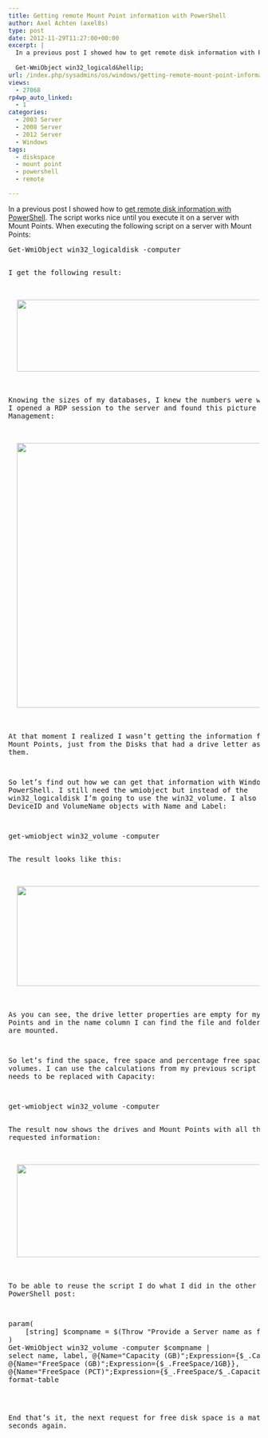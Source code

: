 ```yaml
---
title: Getting remote Mount Point information with PowerShell
author: Axel Achten (axel8s)
type: post
date: 2012-11-29T11:27:00+00:00
excerpt: |
  In a previous post I showed how to get remote disk information with PowerShell. The script works nice untill you execute it on a server with Mount Points. When executing the following script on a server with Mount Points:
  
  Get-WmiObject win32_logicald&hellip;
url: /index.php/sysadmins/os/windows/getting-remote-mount-point-information/
views:
  - 27068
rp4wp_auto_linked:
  - 1
categories:
  - 2003 Server
  - 2008 Server
  - 2012 Server
  - Windows
tags:
  - diskspace
  - mount point
  - powershell
  - remote

---
```

In a previous post I showed how to [get remote disk information with PowerShell][1]. The script works nice until you execute it on a server with Mount Points. When executing the following script on a server with Mount Points:

<pre>Get-WmiObject win32_logicaldisk -computer <computername&gt; | 
select-object DeviceID, VolumeName, @{Name="Size";Expression={$_.Size/1GB}},@{Name="FreeSpace";Expression={$_.FreeSpace/1GB}},
@{Name="PCTFreeSpace";Expression={
$_.FreeSpace/$_.Size*100}}|Sort-Object -descending PCTfreespace|format-table</pre>

I get the following result:

<div class="image_block">
  <a href="/wp-content/uploads/blogs/SysAdmins/FSMP1.JPG?mtime=1354195164"><img alt="" src="/wp-content/uploads/blogs/SysAdmins/FSMP1.JPG?mtime=1354195164" width="977" height="144" /></a>
</div>

Knowing the sizes of my databases, I knew the numbers were wrong. So I opened a RDP session to the server and found this picture in Disk Management:

<div class="image_block">
  <a href="/wp-content/uploads/blogs/SysAdmins/FSMP2.JPG?mtime=1354195179"><img alt="" src="/wp-content/uploads/blogs/SysAdmins/FSMP2.JPG?mtime=1354195179" width="810" height="530" /></a>
</div>

At that moment I realized I wasn&#8217;t getting the information from the Mount Points, just from the Disks that had a drive letter assigned to them.
  
So let&#8217;s find out how we can get that information with Windows PowerShell. I still need the wmiobject but instead of the win32\_logicaldisk I&#8217;m going to use the win32\_volume. I also replace the DeviceID and VolumeName objects with Name and Label:

<pre>get-wmiobject win32_volume -computer <computername|
select name, label, driveletter</pre>

The result looks like this:

<div class="image_block">
  <a href="/wp-content/uploads/blogs/SysAdmins/FSMP3.JPG?mtime=1354195191"><img alt="" src="/wp-content/uploads/blogs/SysAdmins/FSMP3.JPG?mtime=1354195191" width="733" height="200" /></a>
</div>

As you can see, the drive letter properties are empty for my Mount Points and in the name column I can find the file and folder where they are mounted.
  
So let&#8217;s find the space, free space and percentage free space of the volumes. I can use the calculations from my previous script only Size needs to be replaced with Capacity:

<pre>get-wmiobject win32_volume -computer <computername|
select name, label, @{Name="Capacity (GB)";Expression={$_.Capacity/1GB}},@{Name="FreeSpace (GB)";Expression={$_.FreeSpace/1GB}},
@{Name="FreeSpace (PCT)";Expression={$_.FreeSpace/$_.Capacity*100}} |
format-table</pre>

The result now shows the drives and Mount Points with all the requested information:

<div class="image_block">
  <a href="/wp-content/uploads/blogs/SysAdmins/FSMP4.JPG?mtime=1354195223"><img alt="" src="/wp-content/uploads/blogs/SysAdmins/FSMP4.JPG?mtime=1354195223" width="964" height="186" /></a>
</div>

To be able to reuse the script I do what I did in the other two PowerShell post:

<pre>param(
	[string] $compname = $(Throw "Provide a Server name as first parameter")
)
Get-WmiObject win32_volume -computer $compname |
select name, label, @{Name="Capacity (GB)";Expression={$_.Capacity/1GB}},
@{Name="FreeSpace (GB)";Expression={$_.FreeSpace/1GB}},
@{Name="FreeSpace (PCT)";Expression={$_.FreeSpace/$_.Capacity*100}} |
format-table</pre>

End that&#8217;s it, the next request for free disk space is a matter of seconds again.

 [1]: /index.php/SysAdmins/OS/Windows/getting-remote-disk-information-with